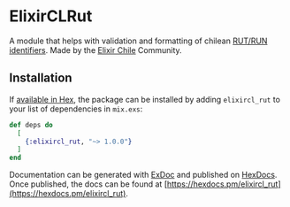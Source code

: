 # ElixirCLRut

A module that helps with validation and formatting
of chilean [RUT/RUN identifiers](https://es.wikipedia.org/wiki/Rol_%C3%9Anico_Tributario).
Made by the [Elixir Chile](https://elixircl.github.io) Community.

## Installation

If [available in Hex](https://hex.pm/docs/publish), the package can be installed
by adding `elixircl_rut` to your list of dependencies in `mix.exs`:

```elixir
def deps do
  [
    {:elixircl_rut, "~> 1.0.0"}
  ]
end
```

Documentation can be generated with [ExDoc](https://github.com/elixir-lang/ex_doc)
and published on [HexDocs](https://hexdocs.pm). Once published, the docs can
be found at [https://hexdocs.pm/elixircl_rut](https://hexdocs.pm/elixircl_rut).

